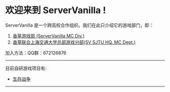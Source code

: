 # 欢迎来到 ServerVanilla !

ServerVanilla 是一个跨高校合作组织。我们在此只介绍它的游戏部门，即：

1. [香草游戏部 (ServerVanilla MC Div.)](../Vanilla/README.md)
2. [香草联合上海交通大学总部游戏分部(SV SJTU HQ. MC Dept.)](../Vanilla/README.md)

加入方法：QQ群：672126876

---

目前自研游戏项目有:

- [生存战争](<./SJTU HeadQuarter/MC Department/README.md>)

---